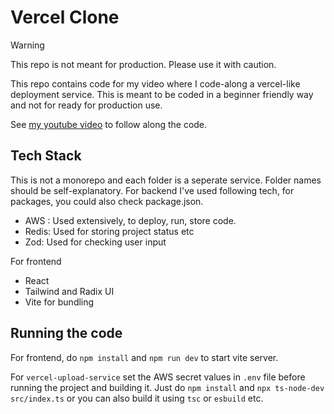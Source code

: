 # Vercel Clone

> [!WARNING]  
> This repo is not meant for production. Please use it with caution.

This repo contains code for my video where I code-along a vercel-like deployment service. This is meant to be coded in a beginner friendly way and not for ready for production use.

See [my youtube video](https://www.youtube.com/watch?v=c8_tafixiAs) to follow along the code.

## Tech Stack

This is not a monorepo and each folder is a seperate service. Folder names should be self-explanatory. For backend I've used following tech, for packages, you could also check package.json.

- AWS : Used extensively, to deploy, run, store code.
- Redis: Used for storing project status etc
- Zod: Used for checking user input

For frontend

- React
- Tailwind and Radix UI
- Vite for bundling

## Running the code

For frontend, do `npm install` and `npm run dev` to start vite server.

For `vercel-upload-service` set the AWS secret values in `.env` file before running the project and building it. Just do `npm install` and `npx ts-node-dev src/index.ts` or you can also build it using `tsc` or `esbuild` etc.
